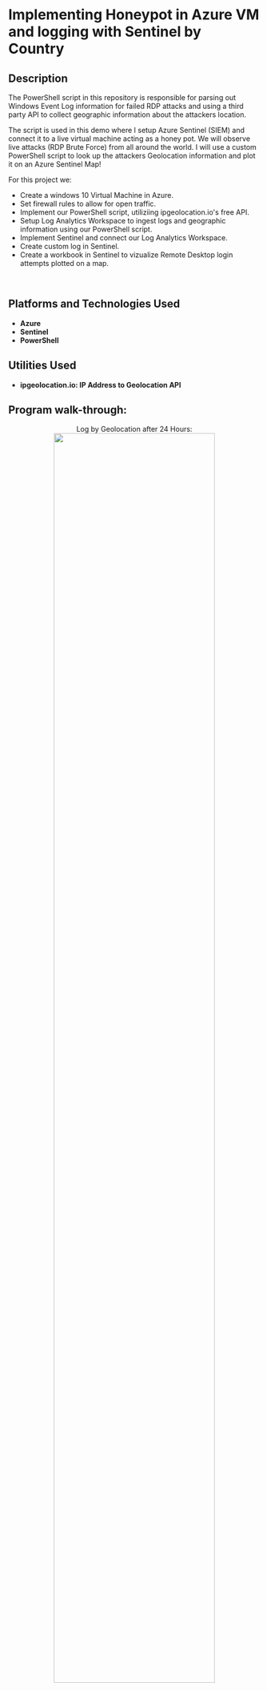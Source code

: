<h1>Implementing Honeypot in Azure VM and logging with Sentinel by Country</h1>


<h2>Description</h2>
The PowerShell script in this repository is responsible for parsing out Windows Event Log information for failed RDP attacks and using a third party API to collect geographic information about the attackers location.

The script is used in this demo where I setup Azure Sentinel (SIEM) and connect it to a live virtual machine acting as a honey pot. We will observe live attacks (RDP Brute Force) from all around the world. I will use a custom PowerShell script to look up the attackers Geolocation information and plot it on an Azure Sentinel Map!

For this project we:
<ul>
  <li>Create a windows 10 Virtual Machine in Azure.</li>
  <li>Set firewall rules to allow for open traffic.</li>
  <li>Implement our PowerShell script, utiliziing ipgeolocation.io's free API.</li>
  <li>Setup Log Analytics Workspace to ingest logs and geographic information using our PowerShell script.</li>
  <li>Implement Sentinel and connect our Log Analytics Workspace.</li>
  <li>Create custom log in Sentinel.</li>
  <li>Create a workbook in Sentinel to vizualize Remote Desktop login attempts plotted on a map.</li>
</ul>
<br />


<h2>Platforms and Technologies Used</h2>

- <b>Azure</b> 
- <b>Sentinel</b>
- <b>PowerShell</b>

<h2>Utilities Used </h2>

- <b>ipgeolocation.io: IP Address to Geolocation API</b>

<h2>Program walk-through:</h2>

<p align="center">
Log by Geolocation after 24 Hours: <br/>
<img src="https://i.imgur.com/m3VBSjC.png" height="80%" width="80%"/>
<br />
<br />


<!--
 ```diff
- text in red
+ text in green
! text in orange
# text in gray
@@ text in purple (and bold)@@
```
--!>

